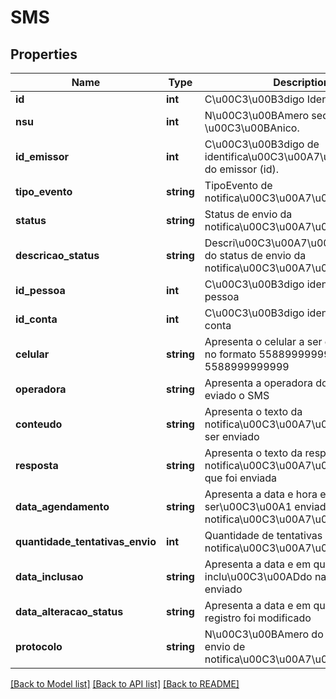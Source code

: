 # SMS

## Properties
Name | Type | Description | Notes
------------ | ------------- | ------------- | -------------
**id** | **int** | C\u00C3\u00B3digo Identificador. | [optional] 
**nsu** | **int** | N\u00C3\u00BAmero sequencial \u00C3\u00BAnico. | [optional] 
**id_emissor** | **int** | C\u00C3\u00B3digo de identifica\u00C3\u00A7\u00C3\u00A3o do emissor (id). | [optional] 
**tipo_evento** | **string** | TipoEvento de notifica\u00C3\u00A7\u00C3\u00A3o | [optional] 
**status** | **string** | Status de envio da notifica\u00C3\u00A7\u00C3\u00A3o | 
**descricao_status** | **string** | Descri\u00C3\u00A7\u00C3\u00A3o do status de envio da notifica\u00C3\u00A7\u00C3\u00A3o | 
**id_pessoa** | **int** | C\u00C3\u00B3digo identificado da pessoa | 
**id_conta** | **int** | C\u00C3\u00B3digo identificador da conta | 
**celular** | **string** | Apresenta o celular a ser eviado o SMS no formato 5588999999999 ou 5588999999999 | 
**operadora** | **string** | Apresenta a operadora do celular a ser eviado o SMS | 
**conteudo** | **string** | Apresenta o texto da notifica\u00C3\u00A7\u00C3\u00A3o a ser enviado | 
**resposta** | **string** | Apresenta o texto da resposta da notifica\u00C3\u00A7\u00C3\u00A3o que foi enviada | 
**data_agendamento** | **string** | Apresenta a data e hora em que ser\u00C3\u00A1 enviado a notifica\u00C3\u00A7\u00C3\u00A3o | 
**quantidade_tentativas_envio** | **int** | Quantidade de tentativas e envio da notifica\u00C3\u00A7\u00C3\u00A3o | 
**data_inclusao** | **string** | Apresenta a data e em que o registro foi inclu\u00C3\u00ADdo na base para ser enviado | 
**data_alteracao_status** | **string** | Apresenta a data e em que o Stattjus do registro foi modificado | 
**protocolo** | **string** | N\u00C3\u00BAmero do protocolo de envio de notifica\u00C3\u00A7\u00C3\u00B5es | [optional] 

[[Back to Model list]](../README.md#documentation-for-models) [[Back to API list]](../README.md#documentation-for-api-endpoints) [[Back to README]](../README.md)


